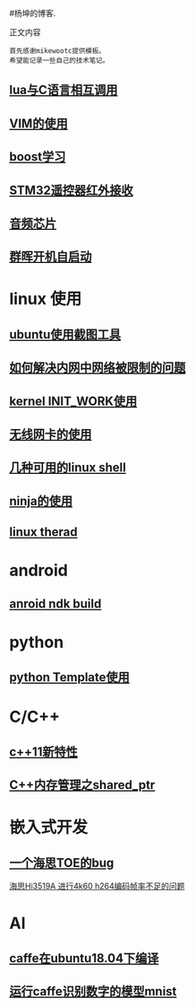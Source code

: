 <!---title:杨坤的博客-->
<!---keywords:xyyangkun, bt1120, audio, audio codec,-->

#杨坤的博客.


正文内容

    首先感谢mikewootc提供模板。
    希望能记录一些自己的技术笔记。

## [lua与C语言相互调用](lua_c_call.html)  
## [VIM的使用](vim_use.html)  
## [boost学习](boost_learn.html)  

## [STM32遥控器红外接收](idr_recv.html)


## [音频芯片](audio_codec.html)

## [群晖开机自启动](syno_autostart.html)
# linux 使用  
## [ubuntu使用截图工具](ubuntu_screenshot.html)
## [如何解决内网中网络被限制的问题](how_to_salve_network_cannot_visit.html)
## [kernel INIT_WORK使用](kernel_INIT_WORK.html)

## [无线网卡的使用](wireless_use.html)  

## [几种可用的linux shell](free_shell.html)

## [ninja的使用](ninja_use.html)

## [linux therad](linux_thread.html) 

# android   

## [anroid ndk build](android_ndk_build.html)



# python

## [python Template使用](python_template.html)

# C/C++

## [c++11新特性](c++11_options.html)
## [C++内存管理之shared_ptr](http://yangkuncn.cn/c++_shared_ptr.html)  



# 嵌入式开发

## [一个海思TOE的bug](http://yangkuncn.cn/hisi_toe_bug.html)  

[海思Hi3519A 进行4k60 h264编码帧率不足的问题](http://yangkuncn.cn/hisi_hi3519a_4k60_h264_enc.html)



# AI

## [caffe在ubuntu18.04下编译](http://yangkuncn.cn/caffe_build.html)

## [运行caffe识别数字的模型mnist](http://yangkuncn.cn/caffe_mnist.html)